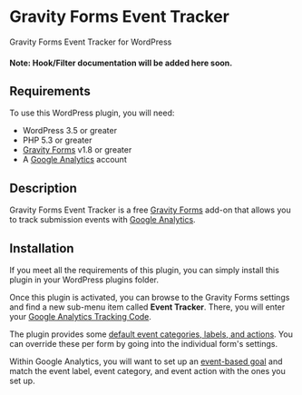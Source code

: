 Gravity Forms Event Tracker
======================
Gravity Forms Event Tracker for WordPress

#### Note: Hook/Filter documentation will be added here soon.

## Requirements 
To use this WordPress plugin, you will need:
<ul>
<li>WordPress 3.5 or greater</li>
<li>PHP 5.3 or greater</li>
<li><a href="http://www.gravityforms.com/">Gravity Forms</a> v1.8 or greater</li>
<li>A <a href="http://www.google.com/analytics/">Google Analytics</a> account</li>
</ul>

## Description

Gravity Forms Event Tracker is a free <a href="http://www.gravityforms.com/">Gravity Forms</a> add-on that allows you to track submission events with <a href="http://www.google.com/analytics/">Google Analytics</a>.

## Installation

If you meet all the requirements of this plugin, you can simply install this plugin in your WordPress plugins folder.

Once this plugin is activated, you can browse to the Gravity Forms settings and find a new sub-menu item called <strong>Event Tracker</strong>.  There, you will enter your <a href="https://support.google.com/analytics/answer/1032385?hl=en">Google Analytics Tracking Code</a>.

The plugin provides some <a href="http://www.nvisionsolutions.ca/blog/search-engine-optimization/gravity-forms-scalable-event-tracking-google-analytics/">default event categories, labels, and actions</a>.  You can override these per form by going into the individual form's settings. 

Within Google Analytics, you will want to set up an <a href="https://support.google.com/analytics/answer/1032415?hl=en">event-based goal</a> and match the event label, event category, and event action with the ones you set up.